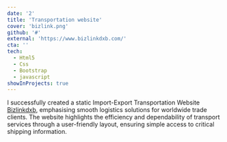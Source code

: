 ```yaml
---
date: '2'
title: 'Transportation website'
cover: 'bizlink.png'
github: '#'
external: 'https://www.bizlinkdxb.com/'
cta: ''
tech:
  - Html5
  - Css
  - Bootstrap
  - javascript
showInProjects: true
---
```


I successfully created a static Import-Export Transportation Website <a href="https://www.bizlinkdxb.com/"> Bizlinkdxb</a>, emphasising smooth logistics solutions for worldwide trade clients. The website highlights the efficiency and dependability of transport services through a user-friendly layout, ensuring simple access to critical shipping information.
